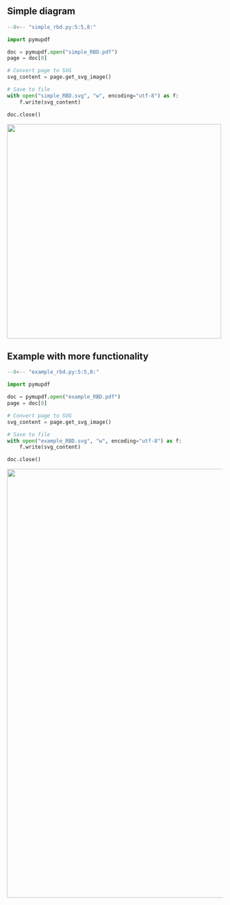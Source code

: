 
## Simple diagram
```python linenums="1" exec="on" source="above" workdir="docs/examples"
--8<-- "simple_rbd.py:5:5,8:"
```

```python exec="on" html="on" workdir="docs/examples"
import pymupdf

doc = pymupdf.open("simple_RBD.pdf")
page = doc[0]

# Convert page to SVG
svg_content = page.get_svg_image()

# Save to file
with open("simple_RBD.svg", "w", encoding="utf-8") as f:
    f.write(svg_content)

doc.close()
```

<image width="500" src='examples/simple_RBD.svg'/>


## Example with more functionality

```python linenums="1" exec="on" source="above" workdir="docs/examples"
--8<-- "example_rbd.py:5:5,8:"
```

```python exec="on" html="on" workdir="docs/examples"
import pymupdf

doc = pymupdf.open("example_RBD.pdf")
page = doc[0]

# Convert page to SVG
svg_content = page.get_svg_image()

# Save to file
with open("example_RBD.svg", "w", encoding="utf-8") as f:
    f.write(svg_content)

doc.close()
```

<image width="1000" src='examples/example_RBD.svg'/>
